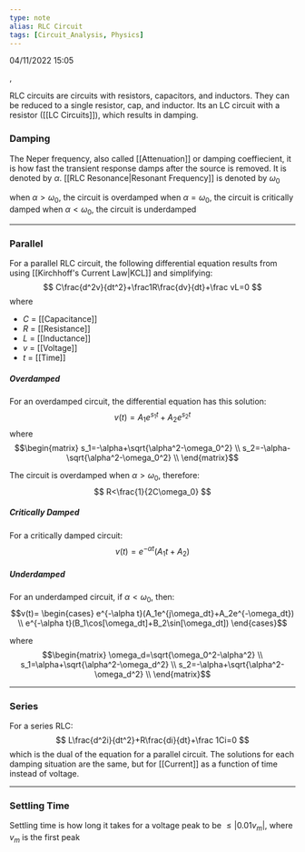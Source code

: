 ```yaml
---
type: note
alias: RLC Circuit
tags: [Circuit_Analysis, Physics]
---
```

04/11/2022 15:05

 , 

RLC circuits are circuits with resistors, capacitors, and inductors. They can be reduced to a single resistor, cap, and inductor. Its an LC circuit with a resistor ([[LC Circuits]]), which results in 
damping. 

### Damping
The Neper frequency, also called [[Attenuation]] or damping coeffiecient, it is how fast the transient response damps after the source is removed. It is denoted by $\alpha$. [[RLC Resonance|Resonant Frequency]] is denoted by $\omega_0$

when $\alpha>\omega_0$, the circuit is overdamped
when $\alpha=\omega_0$, the circuit is critically damped
when $\alpha<\omega_0$, the circuit is underdamped

---

### Parallel
For a parallel RLC circuit, the following differential equation results from using [[Kirchhoff's Current Law|KCL]] and simplifying:
$$
C\frac{d^2v}{dt^2}+\frac1R\frac{dv}{dt}+\frac vL=0
$$
where
- $C$ = [[Capacitance]]
- $R$ = [[Resistance]]
- $L$ = [[Inductance]]
- $v$ = [[Voltage]]
- $t$ = [[Time]]


##### Overdamped
For an overdamped circuit, the differential equation has this solution:
$$
v(t)=A_1e^{s_1t}+A_2e^{s_2t}
$$
where
$$\begin{matrix}
s_1=-\alpha+\sqrt{\alpha^2-\omega_0^2} \\
s_2=-\alpha-\sqrt{\alpha^2-\omega_0^2} \\
\end{matrix}$$

The circuit is overdamped when $\alpha>\omega_0$, therefore:
$$
R<\frac{1}{2C\omega_0}
$$
##### Critically Damped
For a critically damped circuit:
$$
v(t)=e^{-\alpha t}(A_1t+A_2)
$$

##### Underdamped
For an underdamped circuit, if $\alpha<\omega_0$, then:
$$v(t)=
\begin{cases}
e^{-\alpha t}(A_1e^{j\omega_dt}+A_2e^{-\omega_dt}) \\
e^{-\alpha t}(B_1\cos[\omega_dt]+B_2\sin[\omega_dt])
\end{cases}$$

where
$$\begin{matrix}
\omega_d=\sqrt{\omega_0^2-\alpha^2} \\
s_1=\alpha+\sqrt{\alpha^2-\omega_d^2}  \\
s_2=-\alpha+\sqrt{\alpha^2-\omega_d^2} \\
\end{matrix}$$

---

### Series
For a series RLC:
$$
L\frac{d^2i}{dt^2}+R\frac{di}{dt}+\frac 1Ci=0
$$
which is the dual of the equation for a parallel circuit. The solutions for each damping situation are the same, but for [[Current]] as a function of time instead of voltage.

---

### Settling Time
Settling time is how long it takes for a voltage peak to be $\le|0.01v_m|$, where $v_m$ is the first peak